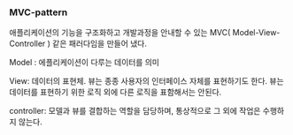 ### MVC-pattern

애플리케이션의 기능을 구조화하고 개발과정을 안내할 수 있는 MVC( Model-View-Controller ) 같은 패러다임을 만들어 냈다.

Model : 에플리케이션이 다루는 데이터를 의미  

View: 데이터의 표현체. 뷰는 종종 사용자의 인터페이스 자체를 표현하기도 한다. 뷰는 데이터를 표현하기 위한 로직 외에 다른 로직을 표함해서는 안된다.

controller: 모델과 뷰를 결합하는 역할을 담당하며, 통상적으로 그 외에 작업은 수행하지 않는다.

